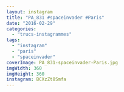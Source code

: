 ```yaml
---
layout: instagram
title: "PA_831 #spaceinvader #Paris"
date: "2016-02-29"
categories: 
  - "trucs-instagrammes"
tags: 
  - "instagram"
  - "paris"
  - "spaceinvader"
coverImage: PA_831-spaceinvader-Paris.jpg
imgWidth: 360
imgHeight: 360
instagram: BCXzZt8Smfa
---
```

